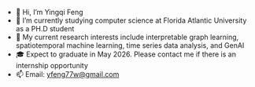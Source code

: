 - 👋 Hi, I’m Yingqi Feng
- 👀 I’m currently studying computer science at Florida Atlantic University as a PH.D student
- 🌱 My current research interests include interpretable graph learning, spatiotemporal machine learning, time series data analysis, and GenAI
- 🎓 Expect to graduate in May 2026. Please contact me if there is an internship opportunity
- 📫 Email: yfeng77w@gmail.com

<!---
yfeng77/yfeng77 is a ✨ special ✨ repository because its `README.md` (this file) appears on your GitHub profile.
You can click the Preview link to take a look at your changes.
--->
